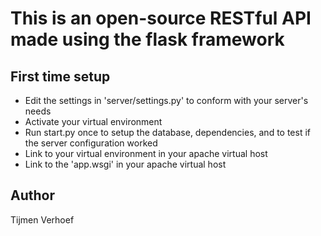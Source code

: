 # This is an open-source RESTful API made using the flask framework
## First time setup
- Edit the settings in 'server/settings.py' to conform with your server's needs
- Activate your virtual environment
- Run start.py once to setup the database, dependencies, and to test if the server configuration worked
- Link to your virtual environment in your apache virtual host
- Link to the 'app.wsgi' in your apache virtual host

## Author
Tijmen Verhoef
